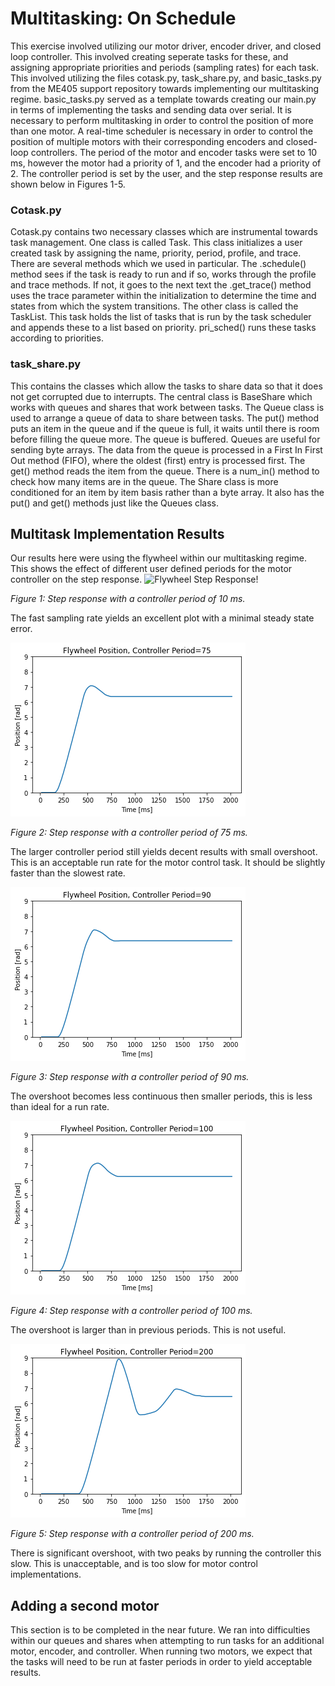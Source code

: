 # Multitasking: On Schedule
This exercise involved utilizing our motor driver, 
encoder driver, and closed loop controller. This involved
creating seperate tasks for these, and assigning
appropriate priorities and periods (sampling rates)
for each task. This involved utilizing the files
cotask.py, task_share.py, and basic_tasks.py from
the ME405 support repository towards implementing
our multitasking regime. basic_tasks.py served
as a template towards creating our main.py in terms
of implementing the tasks and sending data over serial. 
It is necessary to perform multitasking in order to control 
the position of more than one motor. A real-time scheduler is
necessary in order to control the position of multiple motors
with their corresponding encoders and closed-loop controllers. The period
of the motor and encoder tasks were set to 10 ms, however the motor 
had a priority of 1, and the encoder had a priority of 2. The controller
period is set by the user, and the step response results are shown 
below in Figures 1-5. 


### Cotask.py
Cotask.py contains two necessary classes which are instrumental
towards task management. One class is called Task. This class 
initializes a user created task by assigning the name, 
priority, period, profile, and trace. There are several methods 
which we used in particular. The .schedule() method sees
if the task is ready to run and if so, works through the profile
and trace methods. If not, it goes to the next text
the .get_trace() method uses the trace parameter within the initialization
to determine the time and states from which the system transitions. 
The other class is called the TaskList. This task holds the list of 
tasks that is run by the task scheduler and appends these to a list
based on priority. pri_sched() runs these tasks according to priorities.

### task_share.py
This contains the classes which allow the tasks to share data so that 
it does not get corrupted due to interrupts. The central class is BaseShare
which works with queues and shares that work between tasks. The Queue class
is used to arrange a queue of data to share between tasks. The put() method puts
an item in the queue and if the queue is full, it waits until there is room
before filling the queue more. The queue is buffered. Queues are useful for sending
byte arrays. The data from the queue is processed in a First In First Out 
method (FIFO), where the oldest (first) entry is processed first. The get() method
reads the item from the queue. There is a num_in() method to check how
many items are in the queue. The Share class is more conditioned for an item
by item basis rather than a byte array. It also has the put() and get() methods
just like the Queues class. 

## Multitask Implementation Results 
Our results here were using the flywheel within our multitasking regime. This
shows the effect of different user defined periods for the 
motor controller on the step response. 
![Flywheel Step Response!](Per_10.PNG "Period:10")

*Figure 1: Step response with a controller period of 10 ms.*

The fast sampling rate yields an excellent plot with a minimal steady state error.

![Flywheel Step Response!](Per_75.png "Period:75")

*Figure 2: Step response with a controller period of 75 ms.*

The larger controller period still yields decent results with small overshoot.
This is an acceptable run rate for the motor control task. It should be slightly
faster than the slowest rate. 

![Flywheel Step Response!](Per_90.png "Period:90")

*Figure 3: Step response with a controller period of 90 ms.*

The overshoot becomes less continuous then smaller periods, this is less than
ideal for a run rate.

![Flywheel Step Response!](Per_100.png "Period:100")

*Figure 4: Step response with a controller period of 100 ms.*

The overshoot is larger than in previous periods. This is not useful. 

![Flywheel Step Response!](Per_200.png "Period:200")

*Figure 5: Step response with a controller period of 200 ms.*

There is significant overshoot, with two peaks by running the controller this slow.
This is unacceptable, and is too slow for motor control implementations. 

## Adding a second motor
This section is to be completed in the near future. We ran into difficulties within
our queues and shares when attempting to run tasks for an additional motor,
encoder, and controller. When running two motors, we expect that the tasks
will need to be run at faster periods in order to yield acceptable results. 
